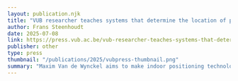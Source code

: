 ```yaml
---
layout: publication.njk
title: "VUB researcher teaches systems that determine the location of people or objects within buildings to work together"
author: Frans Steenhoudt
date: 2025-07-08
link: https://press.vub.ac.be/vub-researcher-teaches-systems-that-determine-the-location-of-people-or-objects-within-buildings-to-work-together
publisher: other
type: press
thumbnail: "/publications/2025/vubpress-thumbnail.png"
summary: "Maxim Van de Wynckel aims to make indoor positioning technology as universal as GPS, with a focus on interoperability, adaptability, and privacy"
---
```

